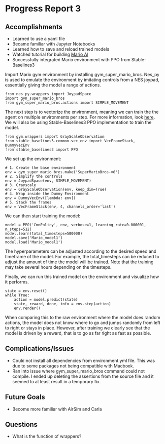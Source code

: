 # Progress Report 3
## Accomplishments
  * Learned to use a yaml file
  * Became familiar with Jupyter Notebooks
  * Learned how to save and reload trained models
  * Watched tutorial for building [Mario AI](https://www.youtube.com/watch?v=2eeYqJ0uBKE)
  * Successfully integrated Mario environment with PPO from Stable-Baselines3

Import Mario gym environment by installing gym_super_mario_bros. Nes_py is used to emulate the environment by imitating controls from a NES joypad, essentially giving the model a range of actions.
```
from nes_py.wrappers import JoypadSpace
import gym_super_mario_bros
from gym_super_mario_bros.actions import SIMPLE_MOVEMENT
```
The next step is to vectorize the environment, meaning we can train the the agent on multiple environments per step. For more information, look [here](https://stable-baselines.readthedocs.io/en/master/guide/vec_envs.html). We will also be using Stable-Baselines3 PPO implementation to train the model.

```
from gym.wrappers import GrayScaleObservation
from stable_baselines3.common.vec_env import VecFrameStack, DummyVecEnv
from stable_baselines3 import PPO
```
We set up the environment:
```
# 1. Create the base environment
env = gym_super_mario_bros.make('SuperMarioBros-v0')
# 2. Simplify the controls
env = JoypadSpace(env, SIMPLE_MOVEMENT)
# 3. Grayscale
env = GrayScaleObservation(env, keep_dim=True)
# 4. Wrap inside the Dummy Environment
env = DummyVecEnv([lambda: env])
# 5. Stack the frames
env = VecFrameStack(env, 4, channels_order='last')
```
We can then start training the model:
```
model = PPO('CnnPolicy', env, verbose=1, learning_rate=0.000001, n_steps=512)
model.learn(total_timesteps=500000)
model.save('Mario_model1')
model.load('Mario_model1')
```
The hyperparameters can be adjusted according to the desired speed and timeframe of the model. For example, the total_timesteps can be reduced to adjust the amount of time the model will be trained. Note that the training may take several hours depending on the timesteps.

Finally, we can run this trained model on the environment and visualize how it performs.
```
state = env.reset()
while True:
    action = model.predict(state)
    state, reward, done, info = env.step(action)
    env.render()
```
When comparing this to the raw environment where the model does random actions, the model does not know where to go and jumps randomly from left to right or stays in place. However, after training we clearly see that the model is driven by a reward, that is to go as far right as fast as possible. 

## Complications/Issues
  * Could not install all dependencies from environment.yml file. This was due to some packages not being compatible with Macbook.
  * Ran into issue where gym_super_mario_bros command could not compile. I ended up deleting the assertions from the source file and it seemed to at least result in a temporary fix.
  
## Future Goals
  * Become more familiar with AirSim and Carla

## Questions
  * What is the function of wrappers?
